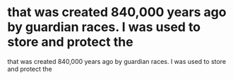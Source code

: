 # that was created 840,000 years ago by guardian races. I was used to store and protect the

that was created 840,000 years ago by guardian races. I was used to store and protect the